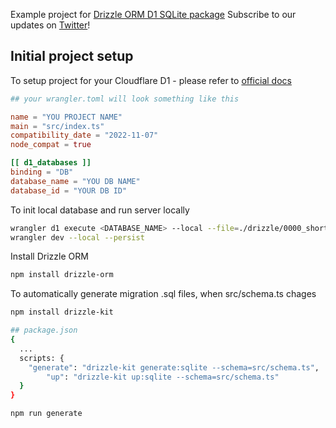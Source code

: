 Example project for [Drizzle ORM D1 SQLite package](https://github.com/drizzle-team/drizzle-orm/tree/main/drizzle-orm/src/sqlite-core)
Subscribe to our updates on [Twitter](https://twitter.com/DrizzleOrm)!

## Initial project setup

To setup project for your Cloudflare D1 - please refer to [official docs](https://developers.cloudflare.com/d1/)

```toml
## your wrangler.toml will look something like this

name = "YOU PROJECT NAME"
main = "src/index.ts"
compatibility_date = "2022-11-07"
node_compat = true

[[ d1_databases ]]
binding = "DB"
database_name = "YOU DB NAME"
database_id = "YOUR DB ID"
```

To init local database and run server locally

```bash
wrangler d1 execute <DATABASE_NAME> --local --file=./drizzle/0000_short_lockheed.sql
wrangler dev --local --persist
```

Install Drizzle ORM

```bash
npm install drizzle-orm
```

To automatically generate migration .sql files, when src/schema.ts chages

```bash
npm install drizzle-kit

## package.json
{
  ...
  scripts: {
    "generate": "drizzle-kit generate:sqlite --schema=src/schema.ts",
		"up": "drizzle-kit up:sqlite --schema=src/schema.ts"
  }
}

npm run generate
```
